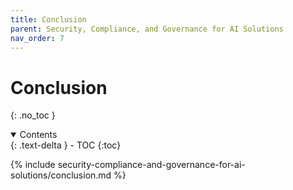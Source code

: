 ```yaml
---
title: Conclusion
parent: Security, Compliance, and Governance for AI Solutions
nav_order: 7
---
```


# Conclusion
{: .no_toc }

<details open markdown="block">
  <summary>
    Contents
  </summary>
  {: .text-delta }
- TOC
{:toc}
</details>

{% include security-compliance-and-governance-for-ai-solutions/conclusion.md %}
